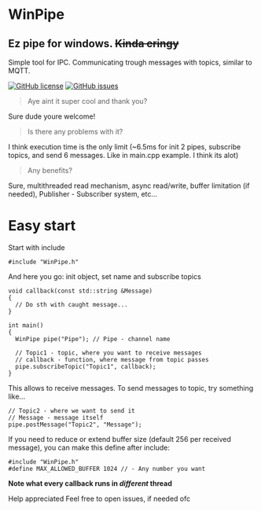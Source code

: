 # WinPipe
## Ez pipe for windows. ~~Kinda cringy~~

Simple tool for IPC. Communicating trough messages with topics, similar to MQTT.

<a href="https://github.com/jushJOSH/WinPipe/blob/master/LICENSE"><img alt="GitHub license" src="https://img.shields.io/github/license/jushJOSH/WinPipe"></a>
<a href="https://github.com/jushJOSH/WinPipe/issues"><img alt="GitHub issues" src="https://img.shields.io/github/issues/jushJOSH/WinPipe"></a>

> Aye aint it super cool and thank you?

Sure dude youre welcome!

> Is there any problems with it?

I think execution time is the only limit (~6.5ms for init 2 pipes, subscribe topics, and send 6 messages. Like in main.cpp example. I think its alot)

> Any benefits?

Sure, multithreaded read mechanism, async read/write, buffer limitation (if needed), Publisher - Subscriber system, etc...

# Easy start
Start with include 

```
#include "WinPipe.h"
```

And here you go:
init object, set name and subscribe topics

```
void callback(const std::string &Message)
{
  // Do sth with caught message...
}

int main()
{
  WinPipe pipe("Pipe"); // Pipe - channel name
  
  // Topic1 - topic, where you want to receive messages
  // callback - function, where message from topic passes
  pipe.subscribeTopic("Topic1", callback);
}
```

This allows to receive messages. To send messages to topic, try something like...
```
// Topic2 - where we want to send it
// Message - message itself
pipe.postMessage("Topic2", "Message");
```
If you need to reduce or extend buffer size (default 256 per received message), you can make this define after include:
```
#include "WinPipe.h"
#define MAX_ALLOWED_BUFFER 1024 // - Any number you want
```

**Note what every callback runs in _different_ thread**

Help appreciated
Feel free to open issues, if needed ofc
